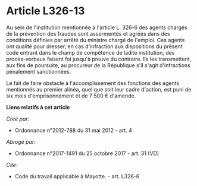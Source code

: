 # Article L326-13

Au sein de l'institution mentionnée à l'article L. 326-6 des agents chargés de la prévention des fraudes sont assermentés et
agréés dans des conditions définies par arrêté du ministre chargé de l'emploi. Ces agents ont qualité pour dresser, en cas
d'infraction aux dispositions du présent code entrant dans le champ de compétence de ladite institution, des procès-verbaux
faisant foi jusqu'à preuve du contraire. Ils les transmettent, aux fins de poursuite, au procureur de la République s'il
s'agit d'infractions pénalement sanctionnées. 

Le fait de faire obstacle à l'accomplissement des fonctions des agents mentionnés au premier alinéa, quel que soit leur cadre
d'action, est puni de six mois d'emprisonnement et de 7 500 € d'amende.

**Liens relatifs à cet article**

_Créé par_:

  - Ordonnance n°2012-788 du 31 mai 2012 - art. 4

_Abrogé par_:

  - Ordonnance n°2017-1491 du 25 octobre 2017 - art. 31 (VD)

_Cite_:

  - Code du travail applicable à Mayotte. - art. L326-6
